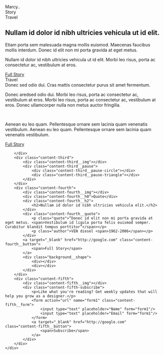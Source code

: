 <!DOCTYPE html>
<html>
<head>
	<meta http-equiv="Content-type" content="text/html; charset=UTF-8"/>
	<title>First Try</title>
	<link rel="stylesheet" type="text/css" href="css/style.css"/>
</head>
<body>
	<div class="page-header__main-container">
		<div class="page-header__menu">
			<div></div>
			<div></div>
			<div></div>
		</div>
		<div class="page-header__small-container">
			<div class="page-header__upperblock">Marcy..</div>
			<div class="page-header__downblock">Story</div>
		</div>
	</div>
	<div class="content">
		<div class="content-first">
			<div class="content-first-left">
				<div class="content-first-left__h0">Travel</div>
				<div class="content-first-left__h2"><h2>Nullam id dolor id nibh ultricies vehicula ut id elit.</h2></div>
				<div class="content-first-left__info">
					<p>Etiam porta sem malesuada magna mollis euismod. Maecenas faucibus mollis interdum. Donec id elit non mi porta gravida at eget metus.</p> 
					<p>Nullam id dolor id nibh ultricies vehicula ut id elit. Morbi leo risus, porta ac consectetur ac, vestibulum at eros.</p>
				</div>
				<a target="_blank" href="http://google.com" class="content-first__button">
					<span>Full Story</span>
				</a>
			</div>
			<div class="content-first-right">
				<div class="content-first-right__img1"></div>
				<div class="content-first-right__img2"></div>
			</div>
			<div class="background__shape">
				<div></div>
				<div></div>
			</div>
		</div>
		<div class="content-second">
			<div class="background__shape">
				<div></div>
				<div></div>
			</div>
			<div class="content-second-upper__h0">Travel</div>
			<div class="content-second-upper__h2">Donec sed odio dui. Cras mattis consectetur purus sit amet fermentum.</div>
			<div class="content-second-center__img"></div>
			<div class="content-second-down__info">
				<p>Donec aredsed odio dui. Morbi leo risus, porta ac consectetur ac, vestibulum at eros. Morbi leo risus, porta ac consectetur ac, vestibulum at eros. Donec ullamcorper nulla non metus auctor fringilla.</p>
				<br/>
				<p>Aenean eu leo quam. Pellentesque ornare sem lacinia quam venenatis vestibulum. Aenean eu leo quam. Pellentesque ornare sem lacinia quam venenatis vestibulum.</p>
			</div>
			<a target="_blank" href="http://google.com" class="content-second-down__button">
				<span>Full Story</span>
			</a>

		</div>
		<div class="content-third">
			<div class="content-third__img"></div>
			<div class="content-third__pause">
				<div class="content-third__pause-circle"></div>
				<div class="content-third__pause-triangle"></div>
			</div>
		</div>
		<div class="content-fourth">
			<div class="content-fourth__img"></div>
			<div class="content-fourth__h0">Quote</div>
			<div class="content-fourth__h2">
				<h2>Nullam id dolor id nibh ultricies vehicula elit.</h2>
			</div>
			<div class="content-fourth__quote">
				<p class="quote">“Donec id elit non mi porta gravida at eget metus. <span>Vestibulum id ligula porta felis euismod semper. Curabitur blandit tempus porttitor”</span></p>
				<p class="author">VEN diesel <span>1962-2006</span></p>
			</div>
			<a target="_blank" href="http://google.com" class="content-fourth__button">
				<span>Full Story</span>
			</a>
			<div class="background__shape">
				<div></div>
				<div></div>
			</div>
		</div>
		<div class="content-fifth">
			<div class="content-fifth__img"></div>
			<div class="content-fifth-subscribe">
				<p>Like what you're reading? Get weekly updates that will help you grow as a designer.</p>
				<form action="url" name="form1" class="content-fifth__form">
					<input type="text" placeholder="Name" form="form1"/>
					<input type="text" placeholder="Email" form="form1"/>
				</form>
				<a target="_blank" href="http://google.com" class="content-fifth__button">
					<span>Subscribe</span>
				</a>
			</div>
		</div>
	</div>
</body>
</html>
